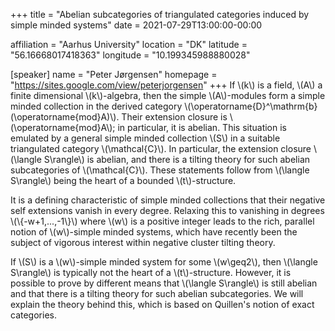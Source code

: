 +++
title = "Abelian subcategories of triangulated categories induced by simple minded systems"
date = 2021-07-29T13:00:00-00:00

affiliation = "Aarhus University"
location = "DK"
latitude = "56.16668017418363"
longitude = "10.199345988880028"

[speaker]
  name = "Peter Jørgensen"
  homepage = "https://sites.google.com/view/peterjorgensen"
+++
If \\(k\\) is a field, \\(A\\) a finite dimensional \\(k\\)-algebra, then the simple \\(A\\)-modules form a simple minded collection in the derived category \\(\\operatorname{D}^\\mathrm{b}(\operatorname{mod}A)\\). Their extension closure is \\(\\operatorname{mod}A\\); in particular, it is abelian. This situation is emulated by a general simple minded collection \\(S\\) in a suitable triangulated category \\(\\mathcal{C}\\). In particular, the extension closure \\(\\langle S\\rangle\\) is abelian, and there is a tilting theory for such abelian subcategories of \\(\\mathcal{C}\\). These statements follow from \\(\\langle S\\rangle\\) being the heart of a bounded \\(t\\)-structure.

It is a defining characteristic of simple minded collections that their negative self extensions vanish in every degree. Relaxing this to vanishing in degrees \\(\\{-w+1,...,-1\\}\\) where \\(w\\) is a positive integer leads to the rich, parallel notion of \\(w\\)-simple minded systems, which have recently been the subject of vigorous interest within negative cluster tilting theory.

If \\(S\\) is a \\(w\\)-simple minded system for some \\(w\\geq2\\), then \\(\\langle S\\rangle\\) is typically not the heart of a \\(t\\)-structure. However, it is possible to prove by different means that \\(\\langle S\\rangle\\) is still abelian and that there is a tilting theory for such abelian subcategories. We will explain the theory behind this, which is based on Quillen's notion of exact categories.
